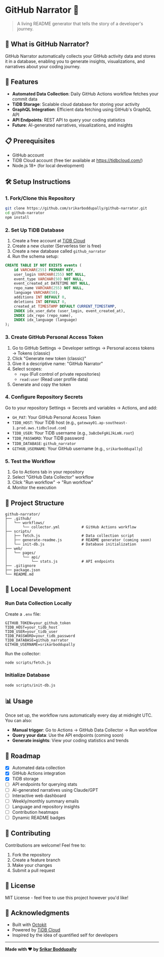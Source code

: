 # GitHub Narrator 📖

> A living README generator that tells the story of a developer's journey.

## 🌟 What is GitHub Narrator?

GitHub Narrator automatically collects your GitHub activity data and stores it in a database, enabling you to generate insights, visualizations, and narratives about your coding journey.

## 🚀 Features

- **Automated Data Collection**: Daily GitHub Actions workflow fetches your commit data
- **TiDB Storage**: Scalable cloud database for storing your activity
- **GraphQL Integration**: Efficient data fetching using GitHub's GraphQL API
- **API Endpoints**: REST API to query your coding statistics
- **Future**: AI-generated narratives, visualizations, and insights

## 📋 Prerequisites

- GitHub account
- TiDB Cloud account (free tier available at https://tidbcloud.com/)
- Node.js 18+ (for local development)

## 🛠️ Setup Instructions

### 1. Fork/Clone this Repository

```bash
git clone https://github.com/srikarboddupally/github-narrator.git
cd github-narrator
npm install
```

### 2. Set Up TiDB Database

1. Create a free account at [TiDB Cloud](https://tidbcloud.com/)
2. Create a new cluster (Serverless tier is free)
3. Create a new database called `github_narrator`
4. Run the schema setup:

```sql
CREATE TABLE IF NOT EXISTS events (
    id VARCHAR(255) PRIMARY KEY,
    user_login VARCHAR(255) NOT NULL,
    event_type VARCHAR(50) NOT NULL,
    event_created_at DATETIME NOT NULL,
    repo_name VARCHAR(255) NOT NULL,
    language VARCHAR(50),
    additions INT DEFAULT 0,
    deletions INT DEFAULT 0,
    created_at TIMESTAMP DEFAULT CURRENT_TIMESTAMP,
    INDEX idx_user_date (user_login, event_created_at),
    INDEX idx_repo (repo_name),
    INDEX idx_language (language)
);
```

### 3. Create GitHub Personal Access Token

1. Go to GitHub Settings → Developer settings → Personal access tokens → Tokens (classic)
2. Click "Generate new token (classic)"
3. Give it a descriptive name: "GitHub Narrator"
4. Select scopes:
   - `repo` (Full control of private repositories)
   - `read:user` (Read user profile data)
5. Generate and copy the token

### 4. Configure Repository Secrets

Go to your repository Settings → Secrets and variables → Actions, and add:

- `GH_PAT`: Your GitHub Personal Access Token
- `TIDB_HOST`: Your TiDB host (e.g., `gateway01.ap-southeast-1.prod.aws.tidbcloud.com`)
- `TIDB_USER`: Your TiDB username (e.g., `3aBcDeFgHiJkLmN.root`)
- `TIDB_PASSWORD`: Your TiDB password
- `TIDB_DATABASE`: `github_narrator`
- `GITHUB_USERNAME`: Your GitHub username (e.g., `srikarboddupally`)

### 5. Test the Workflow

1. Go to Actions tab in your repository
2. Select "GitHub Data Collector" workflow
3. Click "Run workflow" → "Run workflow"
4. Monitor the execution

## 📁 Project Structure

```
github-narrator/
├── .github/
│   └── workflows/
│       └── collector.yml          # GitHub Actions workflow
├── scripts/
│   ├── fetch.js                   # Data collection script
│   ├── generate-readme.js         # README generator (coming soon)
│   └── init-db.js                 # Database initialization
├── web/
│   └── pages/
│       └── api/
│           └── stats.js           # API endpoints
├── .gitignore
├── package.json
└── README.md
```

## 🔧 Local Development

### Run Data Collection Locally

Create a `.env` file:

```env
GITHUB_TOKEN=your_github_token
TIDB_HOST=your_tidb_host
TIDB_USER=your_tidb_user
TIDB_PASSWORD=your_tidb_password
TIDB_DATABASE=github_narrator
GITHUB_USERNAME=srikarboddupally
```

Run the collector:

```bash
node scripts/fetch.js
```

### Initialize Database

```bash
node scripts/init-db.js
```

## 📊 Usage

Once set up, the workflow runs automatically every day at midnight UTC. You can also:

- **Manual trigger**: Go to Actions → GitHub Data Collector → Run workflow
- **Query your data**: Use the API endpoints (coming soon)
- **Generate insights**: View your coding statistics and trends

## 🎯 Roadmap

- [x] Automated data collection
- [x] GitHub Actions integration
- [x] TiDB storage
- [ ] API endpoints for querying stats
- [ ] AI-generated narratives using Claude/GPT
- [ ] Interactive web dashboard
- [ ] Weekly/monthly summary emails
- [ ] Language and repository insights
- [ ] Contribution heatmaps
- [ ] Dynamic README badges

## 🤝 Contributing

Contributions are welcome! Feel free to:

1. Fork the repository
2. Create a feature branch
3. Make your changes
4. Submit a pull request

## 📝 License

MIT License - feel free to use this project however you'd like!

## 🙏 Acknowledgments

- Built with [Octokit](https://github.com/octokit/graphql.js)
- Powered by [TiDB Cloud](https://tidbcloud.com/)
- Inspired by the idea of quantified self for developers

---

**Made with ❤️ by [Srikar Boddupally](https://github.com/srikarboddupally)**
